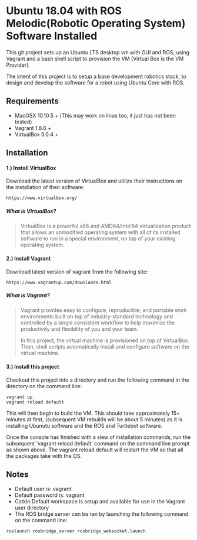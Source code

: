 # Ubuntu 18.04 with ROS Melodic(Robotic Operating System) Software Installed

This git project sets up an Ubuntu LTS desktop vm with GUI and ROS, using Vagrant and a
bash shell script to provision the VM (Virtual Box is the VM Provider).

The intent of this project is to setup a base development robotics stack, to
design and develop the software for a robot using Ubuntu Core with ROS.

## Requirements

* MacOSX 10.10.5 +  (This may work on linux too, it just has not been tested)
* Vagrant 1.8.6 +
* VirtualBox 5.0.4 +

## Installation

#### 1.) Install VirtualBox
Download the latest version of VirtualBox and utilize their instructions on the
installation of their software:
```
https://www.virtualbox.org/
```
##### What is VirtualBox?
> VirtualBox is a powerful x86 and AMD64/Intel64 virtualization product that allows an unmodified operating system with all of its installed software to run in a special environment, on top of your existing operating system.

#### 2.) Install Vagrant
Download latest version of vagrant from the following site:
```
https://www.vagrantup.com/downloads.html
```
##### What is Vagrant?
> Vagrant provides easy to configure, reproducible, and portable work environments built on top of industry-standard technology and controlled by a single consistent workflow to help maximize the productivity and flexibility of you and your team.
>
>In this project, the virtual machine is provisioned on top of VirtualBox. Then, shell scripts automatically install and configure software on the virtual machine.

#### 3.) Install this project
Checkout this project into a directory and run the following command in the directory on the command line:
```
vagrant up
vagrant reload default
```
This will then begin to build the VM. This should take approximately
15+ minutes at first, (subsequent VM rebuilds will be about 5 minutes) as it is installing Ubunutu software
and the ROS and Turtlebot software.

Once the console has finished with a slew of installation commands, run the subsequent 'vagrant reload default' command on the command line prompt as shown above. The vagrant reload default will restart the VM so that all
the packages take with the OS.

## Notes
* Default user is: vagrant
* Default password is: vagrant
* Catkin Default workspace is setup and available for use in the Vagrant user directory
* The ROS bridge server can be ran by launching the following command on the command line:
```
roslaunch rosbridge_server rosbridge_websocket.launch
```
